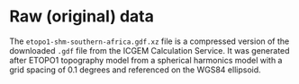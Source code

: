 # Raw (original) data

The `etopo1-shm-southern-africa.gdf.xz` file is a compressed version of the
downloaded `.gdf` file from the ICGEM Calculation Service.
It was generated after ETOPO1 topography model from a spherical harmonics model
with a grid spacing of 0.1 degrees and referenced on the WGS84 ellipsoid.

